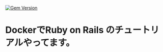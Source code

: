 [![Gem Version](https://badge.fury.io/rb/bootstrap.svg)](https://badge.fury.io/rb/bootstrap)
# DockerでRuby on Rails のチュートリアルやってます。
